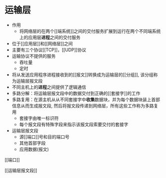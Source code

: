 # 运输层

- 作用
  - 将网络层的在两个[[端系统]]之间的交付服务扩展到运行在两个不同端系统上的应用层**进程**之间的交付服务
- 位于[[应用层]]和[[网络层]]之间
- 主要有三个协议[[TCP]]，[[UDP]]协议
- 运输协议不提供的服务
  - 吞吐量
  - 定时
- 将从发送应用程序进程接收到的[[报文]]转换成为运输层的[[分组]], 该分组称为运输层报文段
- 不同主机上的**进程**之间提供了逻辑通信
- 多路分解：将运输层报文段中的数据交付到正确的[[套接字]]的工作
- 多路复用：在源主机从从不同套接字中**收集**数据块，并为每个数据块装上首部信息从而生成报文段, 然后将报文段传递到网络层，所有这些工作称为多路复用
  - 套接字由唯一标识符
  - 每个报文段有特殊字段来指示该报文段索要交付的套接字
- 运输层报文段
  - 源[[端口]]号和目的端口号
  - 其他首部字段
  - 应用数据(报文)

[[端口]]

[[运输层报文段]]